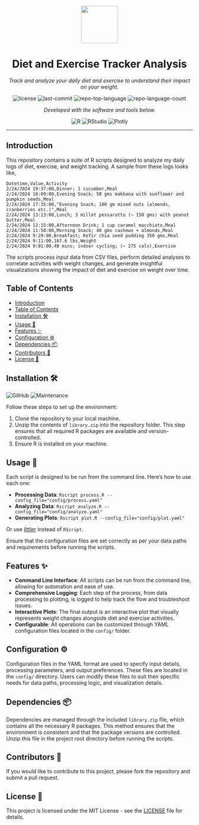 <p align="center">
  <img src="https://cdn-icons-png.flaticon.com/512/2762/2762575.png" width="100" />
</p>
<p align="center">
    <h1 align="center">Diet and Exercise Tracker Analysis</h1>
</p>
<p align="center">
    <em>Track and analyze your daily diet and exercise to understand their impact on your weight.</em>
</p>
<p align="center">
	<img src="https://img.shields.io/github/license/mashape/apistatus.svg?style=flat&color=0080ff" alt="license">
	<img src="https://img.shields.io/github/last-commit/prasxanth/diet-log?style=flat&logo=git&logoColor=white&color=808080" alt="last-commit">
	<img src="https://img.shields.io/github/languages/top/prasxanth/diet-log?style=flat&color=808080&size_weight=0&count_weight=1" alt="repo-top-language">
	<img src="https://img.shields.io/github/languages/count/prasxanth/diet-log?style=flat&color=0080ff&size_weight=0&count_weight=1" alt="repo-language-count">
</p>
<p align="center">
		<em>Developed with the software and tools below.</em>
</p>
<p align="center">
	<img src="https://img.shields.io/badge/R-276DC3.svg?style=flat&logo=R&logoColor=white" alt="R">
	<img src="https://img.shields.io/badge/RStudio-75AADB.svg?style=flat&logo=RStudio&logoColor=white" alt="RStudio">
	<img src="https://img.shields.io/badge/Plotly-00BB00.svg?style=flat&logo=Plotly&logoColor=white" alt="Plotly">
</p>
<hr>

## Introduction
This repository contains a suite of R scripts designed to analyze my daily logs of diet, exercise, and weight tracking. A sample from these logs looks like,

```csv
Datetime,Value,Activity
2/24/2024 19:37:00,Dinner; 1 cucumber,Meal
2/24/2024 18:09:00,Evening Snack; 50 gms makhana with sunflower and pumpkin seeds,Meal
2/24/2024 17:35:00,"Evening Snack; 100 gm mixed nuts (almonds, cranberries etc.)",Meal
2/24/2024 13:13:00,Lunch; 3 millet pessarattu (~ 150 gms) with peanut butter,Meal
2/24/2024 12:15:00,Afternoon Drink; 1 cup caramel macchiato,Meal
2/24/2024 11:50:00,Morning Snack; 40 gms cashews + almonds,Meal
2/24/2024 9:29:00,Breakfast; Kefir chia seed pudding 350 gms,Meal
2/24/2024 9:11:00,167.6 lbs,Weight
2/24/2024 9:01:00,40 mins; indoor cycling; (~ 275 cals),Exercise
```

The scripts process input data from CSV files, perform detailed analyses to correlate activities with weight changes, and generate insightful visualizations showing the impact of diet and exercise on weight over time.

## Table of Contents
- [Introduction](#introduction)
- [Table of Contents](#table-of-contents)
- [Installation 🛠️](#installation-️)
- [Usage 🔧](#usage-)
- [Features ✨](#features-)
- [Configuration ⚙️](#configuration-️)
- [Dependencies 📦](#dependencies-)
- [Contributors 👥](#contributors-)
- [License 📄](#license-)

## Installation 🛠️
![GitHub](https://img.shields.io/github/license/mashape/apistatus.svg)
![Maintenance](https://img.shields.io/maintenance/yes/2024.svg)

Follow these steps to set up the environment:
1. Clone the repository to your local machine.
2. Unzip the contents of `library.zip` into the repository folder. This step ensures that all required R packages are available and version-controlled.
3. Ensure R is installed on your machine.

## Usage 🔧
Each script is designed to be run from the command line. Here’s how to use each one:
- **Processing Data**: `Rscript process.R --config_file="config/process.yaml"`
- **Analyzing Data**: `Rscript analyze.R --config_file="config/analyze.yaml"`
- **Generating Plots**: `Rscript plot.R --config_file="config/plot.yaml"`

Or use [littler](https://github.com/eddelbuettel/littler) instead of `RScript`.

Ensure that the configuration files are set correctly as per your data paths and requirements before running the scripts.

## Features ✨
- **Command Line Interface**: All scripts can be run from the command line, allowing for automation and ease of use.
- **Comprehensive Logging**: Each step of the process, from data processing to plotting, is logged to help track the flow and troubleshoot issues.
- **Interactive Plots**: The final output is an interactive plot that visually represents weight changes alongside diet and exercise activities.
- **Configurable**: All operations can be customized through YAML configuration files located in the `config/` folder.

## Configuration ⚙️
Configuration files in the YAML format are used to specify input details, processing parameters, and output preferences. These files are located in the `config/` directory. Users can modify these files to suit their specific needs for data paths, processing logic, and visualization details.

## Dependencies 📦
Dependencies are managed through the included `library.zip` file, which contains all the necessary R packages. This method ensures that the environment is consistent and that the package versions are controlled. Unzip this file in the project root directory before running the scripts.

## Contributors 👥
If you would like to contribute to this project, please fork the repository and submit a pull request.

## License 📄
This project is licensed under the MIT License - see the [LICENSE](LICENSE) file for details.

